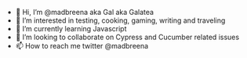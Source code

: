 - 👋 Hi, I’m @madbreena aka Gal aka Galatea
- 👀 I’m interested in testing, cooking, gaming, writing and traveling
- 🌱 I’m currently learning Javascript
- 💞️ I’m looking to collaborate on Cypress and Cucumber related issues
- 📫 How to reach me twitter @madbreena

<!---
madbreena/madbreena is a ✨ special ✨ repository because its `README.md` (this file) appears on your GitHub profile.
You can click the Preview link to take a look at your changes.
--->
